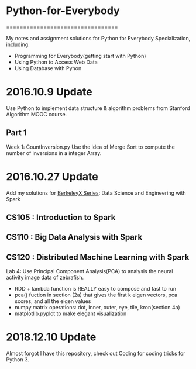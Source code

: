 # Python-for-Everybody
=================================

My notes and assignment solutions for Python for Everybody Specialization, including:

* Programming for Everybody(getting start with Python)
* Using Python to Access Web Data
* Using Database with Pyhon


# 2016.10.9 Update

Use Python to implement data structure & algorithm problems from Stanford Algorithm MOOC course.

## Part 1
Week 1: CountInversion.py
           Use the idea of Merge Sort to compute the number of inversions in a integer Array.

# 2016.10.27 Update

Add my solutions for <a href="https://courses.edx.org/dashboard/programs/21/data-science-and-engineering-with-spark">BerkeleyX Series</a>: Data Science and Engineering with Spark

## CS105 : Introduction to Spark

## CS110 : Big Data Analysis with Spark

## CS120 : Distributed Machine Learning with Spark
Lab 4: Use Principal Component Analysis(PCA) to analysis the neural activity image data of zebrafish. 
* RDD + lambda function is REALLY easy to compose and fast to run
* pca() fuction in section (2a) that gives the first k eigen vectors, pca scores, and all the eigen values
* numpy matrix operations: dot, inner, outer, eye, tile, kron(section 4a)
* matplotlib.pyplot to make elegant visualization

# 2018.12.10 Update

Almost forgot I have this repository, check out Coding for coding tricks for Python 3.
       
